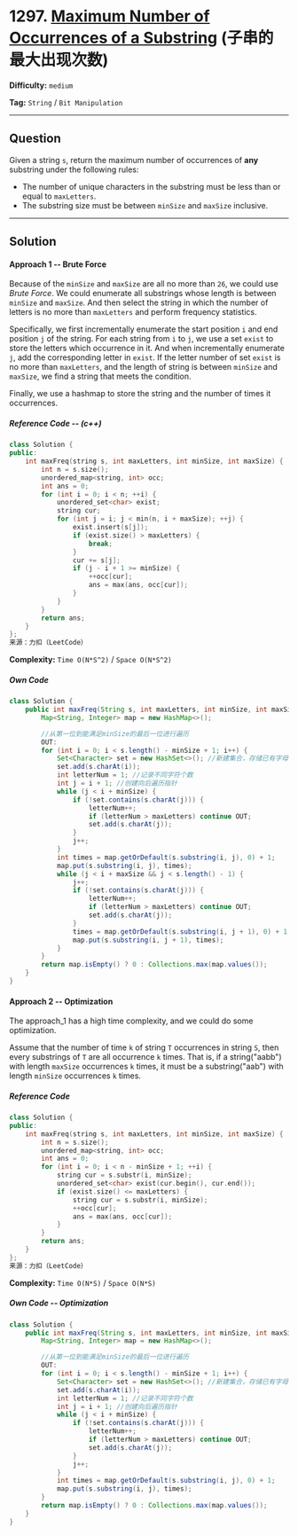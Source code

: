 # 1297. [Maximum Number of Occurrences of a Substring][MNOS] (子串的最大出现次数)

[MNOS]: https://leetcode-cn.com/problems/maximum-number-of-occurrences-of-a-substring/

**Difficulty:** `medium`

**Tag:** `String` / `Bit Manipulation`

------

## Question

Given a string `s`, return the maximum number of occurrences of **any** substring under the following rules:

- The number of unique characters in the substring must be less than or equal to `maxLetters`.
- The substring size must be between `minSize` and `maxSize` inclusive.

------

## Solution

#### Approach 1 -- Brute Force

Because of the `minSize` and `maxSize` are all no more than `26`, we could use *Brute Force*. We could enumerate all substrings whose length is between `minSize` and `maxSize`. And then select the string in which the number of letters is no more than `maxLetters` and perform frequency statistics.

Specifically, we first incrementally enumerate the start position `i` and end position `j` of the string. For each string from `i` to `j`, we use a set `exist` to store the letters which occurrence in it. And when incrementally enumerate `j`, add the corresponding letter in `exist`. If the letter number of set `exist` is no more than `maxLetters`, and the length of string is between `minSize` and `maxSize`, we find a string that meets the condition.

Finally, we use a hashmap to store the string and the number of times it occurrences.

##### Reference Code -- (c++)

```c++
class Solution {
public:
    int maxFreq(string s, int maxLetters, int minSize, int maxSize) {
        int n = s.size();
        unordered_map<string, int> occ;
        int ans = 0;
        for (int i = 0; i < n; ++i) {
            unordered_set<char> exist;
            string cur;
            for (int j = i; j < min(n, i + maxSize); ++j) {
                exist.insert(s[j]);
                if (exist.size() > maxLetters) {
                    break;
                }
                cur += s[j];
                if (j - i + 1 >= minSize) {
                    ++occ[cur];
                    ans = max(ans, occ[cur]);
                }
            }
        }
        return ans;
    }
};
来源：力扣（LeetCode）
```

**Complexity:** `Time O(N*S^2)` / `Space O(N*S^2)`

##### Own Code

```java
class Solution {
    public int maxFreq(String s, int maxLetters, int minSize, int maxSize) {
        Map<String, Integer> map = new HashMap<>();

        //从第一位到能满足minSize的最后一位进行遍历
        OUT:
        for (int i = 0; i < s.length() - minSize + 1; i++) {
            Set<Character> set = new HashSet<>(); //新建集合，存储已有字母
            set.add(s.charAt(i));
            int letterNum = 1; //记录不同字符个数
            int j = i + 1; //创建向后遍历指针
            while (j < i + minSize) {
                if (!set.contains(s.charAt(j))) {
                    letterNum++;
                    if (letterNum > maxLetters) continue OUT;
                    set.add(s.charAt(j));
                }
                j++;
            }
            int times = map.getOrDefault(s.substring(i, j), 0) + 1;
            map.put(s.substring(i, j), times);
            while (j < i + maxSize && j < s.length() - 1) {
                j++;
                if (!set.contains(s.charAt(j))) {
                    letterNum++;
                    if (letterNum > maxLetters) continue OUT;
                    set.add(s.charAt(j));
                }
                times = map.getOrDefault(s.substring(i, j + 1), 0) + 1;
                map.put(s.substring(i, j + 1), times);
            }
        }
        return map.isEmpty() ? 0 : Collections.max(map.values());
    }
}
```

#### Approach 2 -- Optimization

The approach_1 has a high time complexity, and we could do some optimization.

Assume that the number of time `k` of string `T` occurrences in string `S`, then every substrings of `T` are all occurrence `k` times. That is, if a string("aabb") with length `maxSize` occurrences `k` times, it must be a substring("aab") with length `minSize` occurrences `k` times.

##### Reference Code

```c++
class Solution {
public:
    int maxFreq(string s, int maxLetters, int minSize, int maxSize) {
        int n = s.size();
        unordered_map<string, int> occ;
        int ans = 0;
        for (int i = 0; i < n - minSize + 1; ++i) {
            string cur = s.substr(i, minSize);
            unordered_set<char> exist(cur.begin(), cur.end());
            if (exist.size() <= maxLetters) {
                string cur = s.substr(i, minSize);
                ++occ[cur];
                ans = max(ans, occ[cur]);
            }
        }
        return ans;
    }
};
来源：力扣（LeetCode）
```

**Complexity:** `Time O(N*S)` / `Space O(N*S)`

##### Own Code -- Optimization

```java
class Solution {
    public int maxFreq(String s, int maxLetters, int minSize, int maxSize) {
        Map<String, Integer> map = new HashMap<>();

        //从第一位到能满足minSize的最后一位进行遍历
        OUT:
        for (int i = 0; i < s.length() - minSize + 1; i++) {
            Set<Character> set = new HashSet<>(); //新建集合，存储已有字母
            set.add(s.charAt(i));
            int letterNum = 1; //记录不同字符个数
            int j = i + 1; //创建向后遍历指针
            while (j < i + minSize) {
                if (!set.contains(s.charAt(j))) {
                    letterNum++;
                    if (letterNum > maxLetters) continue OUT;
                    set.add(s.charAt(j));
                }
                j++;
            }
            int times = map.getOrDefault(s.substring(i, j), 0) + 1;
            map.put(s.substring(i, j), times);
        }
        return map.isEmpty() ? 0 : Collections.max(map.values());
    }
}
```

